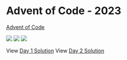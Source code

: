 Advent of Code - 2023
=====================

[Advent of Code](https://adventofcode.com)

![](https://img.shields.io/badge/day%20📅-20-blue)
![](https://img.shields.io/badge/stars%20⭐-5-yellow)
![](https://img.shields.io/badge/days%20completed-2-red)

View [Day 1 Solution](1/README.md)
View [Day 2 Solution](2/README.md)